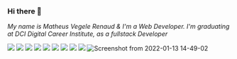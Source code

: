 ### Hi there 👋
_My name is Matheus Vegele Renaud & I'm a Web Developer. I'm graduating at DCI Digital Career Institute, as a fullstack Developer_
<!--
**MVRenaud/MVRenaud** is a ✨ _special_ ✨ repository because its `README.md` (this file) appears on your GitHub profile.

Here are some ideas to get you started:

- 🔭 I’m currently working on ...
- 🌱 I’m currently learning ...
- 👯 I’m looking to collaborate on ...
- 🤔 I’m looking for help with ...
- 💬 Ask me about ...
- 📫 How to reach me: ...
- 😄 Pronouns: ...
- ⚡ Fun fact: ...
-->

![](https://img.shields.io/badge/code-Javascript-informational?style=flat&logo=<LOGO_NAME>&logoColor=white&color=2bbc8a)
![](https://img.shields.io/badge/code-typescript-informational?style=flat&logo=<LOGO_NAME>&logoColor=white&color=2bbc8a) 
![](https://img.shields.io/badge/code-React-informational?style=flat&logo=<LOGO_NAME>&logoColor=white&color=2bbc8a) 
![](https://img.shields.io/badge/code-Redux-informational?style=flat&logo=<LOGO_NAME>&logoColor=white&color=2bbc8a)
![](https://img.shields.io/badge/code-NodeJS-informational?style=flat&logo=<LOGO_NAME>&logoColor=white&color=2bbc8a)
![](https://img.shields.io/badge/code-ExpressJS-informational?style=flat&logo=<LOGO_NAME>&logoColor=white&color=2bbc8a)
![](https://img.shields.io/badge/code-NoSQL-informational?style=flat&logo=<LOGO_NAME>&logoColor=white&color=2bbc8a)
![](https://img.shields.io/badge/code-GraphQL-Apollo-informational?style=flat&logo=<LOGO_NAME>&logoColor=white&color=2bbc8a)
![](https://img.shields.io/badge/code-Next.js-informational?style=flat&logo=<LOGO_NAME>&logoColor=white&color=2bbc8a)
![Screenshot from 2022-01-13 14-49-02](https://user-images.githubusercontent.com/79979470/149342218-da3ceb53-e59d-4c40-8cc3-fbfe8232e5dd.png)
